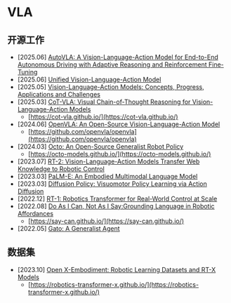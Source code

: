 # VLA

## 开源工作

- [2025.06] [AutoVLA: A Vision-Language-Action Model for End-to-End Autonomous Driving with Adaptive Reasoning and Reinforcement Fine-Tuning](https://arxiv.org/abs/2506.13757)
- [2025.06] [Unified Vision-Language-Action Model](https://www.arxiv.org/abs/2506.19850)
- [2025.05] [Vision-Language-Action Models: Concepts, Progress, Applications and Challenges](https://arxiv.org/abs/2505.04769)
- [2025.03] [CoT-VLA: Visual Chain-of-Thought Reasoning for Vision-Language-Action Models](https://arxiv.org/abs/2503.22020)
    - [https://cot-vla.github.io/](https://cot-vla.github.io/)
- [2024.06] [OpenVLA: An Open-Source Vision-Language-Action Model](https://arxiv.org/abs/2406.09246)
    - [https://github.com/openvla/openvla](https://github.com/openvla/openvla)
- [2024.03] [Octo: An Open-Source Generalist Robot Policy](https://arxiv.org/abs/2405.12213)
    - [https://octo-models.github.io/](https://octo-models.github.io/) 
- [2023.07] [RT-2: Vision-Language-Action Models Transfer Web Knowledge to Robotic Control](https://arxiv.org/abs/2307.15818)
- [2023.03] [PaLM-E: An Embodied Multimodal Language Model](https://arxiv.org/abs/2303.03378)
- [2023.03] [Diffusion Policy: Visuomotor Policy Learning via Action Diffusion](https://arxiv.org/abs/2303.04137v4) 
- [2022.12] [RT-1: Robotics Transformer for Real-World Control at Scale](https://arxiv.org/abs/2212.06817)
- [2022.08] [Do As I Can, Not As I Say:Grounding Language in Robotic Affordances](https://arxiv.org/pdf/2204.01691)
    - [https://say-can.github.io/](https://say-can.github.io/)
- [2022.05] [Gato: A Generalist Agent](https://arxiv.org/abs/2205.06175)

## 数据集

- [2023.10] [Open X-Embodiment: Robotic Learning Datasets and RT-X Models](https://arxiv.org/abs/2310.08864)
    - [https://robotics-transformer-x.github.io/](https://robotics-transformer-x.github.io/)